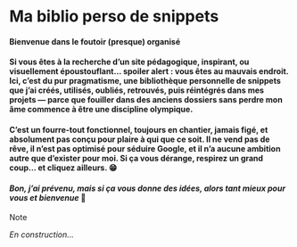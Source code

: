 # Ma biblio perso de snippets
#### **Bienvenue dans le foutoir (presque) organisé**  
#### Si vous êtes à la recherche d’un site pédagogique, inspirant, ou visuellement époustouflant... **spoiler alert** : vous êtes au mauvais endroit. Ici, c’est **du pur pragmatisme**, une bibliothèque personnelle de snippets que j’ai créés, utilisés, oubliés, retrouvés, puis réintégrés dans mes projets — parce que fouiller dans des anciens dossiers sans perdre mon âme commence à être une **discipline olympique**.
#### C’est un **fourre-tout fonctionnel**, toujours en chantier, jamais figé, et **absolument pas conçu pour plaire à qui que ce soit**. Il ne vend pas de rêve, il n’est pas optimisé pour séduire Google, et il n’a **aucune ambition autre que d’exister pour moi**. Si ça vous dérange, respirez un grand coup… et cliquez ailleurs. 😁
#### _Bon, j’ai prévenu, mais si ça vous donne des idées, alors tant mieux pour vous et bienvenue_ 🙂

> [!NOTE]
> _En construction..._
